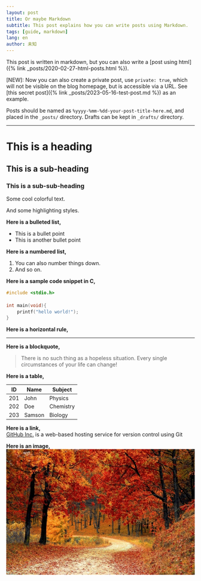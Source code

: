 ```yaml
---
layout: post
title: Or maybe Markdown
subtitle: This post explains how you can write posts using Markdown.
tags: [guide, markdown]
lang: en
author: 未知
---
```


This post is written in markdown, but you can also write a [post using html]({% link _posts/2020-02-27-html-posts.html %}).

<span class="color-red">[NEW]:</span> Now you can also create a private post, use `private: true`, which will not be visible on the blog homepage, but is accessible via a URL. See [this secret post]({% link _posts/2023-05-16-test-post.md %}) as an example.

Posts should be named as `%yyyy-%mm-%dd-your-post-title-here.md`, and placed in the `_posts/` directory. Drafts can be kept in `_drafts/` directory.

-------------

# This is a heading
## This is a sub-heading
### This is a sub-sub-heading


<span class="color-blue">Some</span>
<span class="color-green">cool</span>
<span class="color-orange">colorful</span>
<span class="color-red">text.</span><br>

<span class="highlight-blue">And</span>
<span class="highlight-green">some</span>
<span class="highlight-orange">highlighting</span>
<span class="highlight-red">styles.</span>


**Here is a bulleted list,**
 - This is a bullet point
 - This is another bullet point


**Here is a numbered list,**
1. You can also number things down.
2. And so on.


**Here is a sample code snippet in C,**
```C
#include <stdio.h>

int main(void){
    printf("hello world!");
}
```


**Here is a horizontal rule,**

--------------


**Here is a blockquote,**

> There is no such thing as a hopeless situation. Every single 
> circumstances of your life can change!


**Here is a table,**

ID  | Name   | Subject
----|--------|--------
201 | John   | Physics
202 | Doe    | Chemistry
203 | Samson | Biology


**Here is a link,**<br>
[GitHub Inc.](https://github.com) is a web-based hosting service
for version control using Git


**Here is an image,**<br>
![](../assets/downloads/autumn.jpg)
